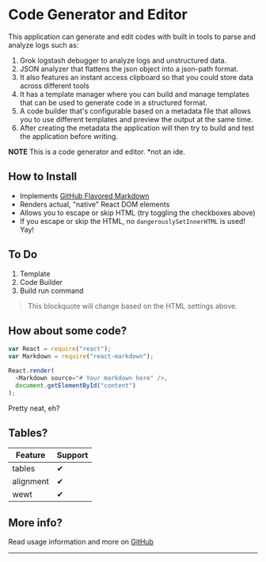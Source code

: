 # Code Generator and Editor

This application can generate and edit codes with built in tools to parse and analyze logs such as:

1. Grok logstash debugger to analyze logs and unstructured data.
2. JSON analyzer that flattens the json object into a json-path format.
3. It also features an instant access clipboard so that you could store data across different tools
4. It has a template manager where you can build and manage templates that can be used to generate code in a structured format.
5. A code builder that's configurable based on a metadata file that allows you to use different templates and preview the output at the same time.
6. After creating the metadata the application will then try to build and test the application before writing.

**NOTE**
This is a code generator and editor. \*not an ide.

## How to Install

- Implements [GitHub Flavored Markdown](https://github.github.com/gfm/)
- Renders actual, "native" React DOM elements
- Allows you to escape or skip HTML (try toggling the checkboxes above)
- If you escape or skip the HTML, no `dangerouslySetInnerHTML` is used! Yay!

## To Do

1. Template
2. Code Builder
3. Build run command

<blockquote>
  This blockquote will change based on the HTML settings above.
</blockquote>

## How about some code?

```js
var React = require("react");
var Markdown = require("react-markdown");

React.render(
  <Markdown source="# Your markdown here" />,
  document.getElementById("content")
);
```

Pretty neat, eh?

## Tables?

| Feature   | Support |
| --------- | ------- |
| tables    | ✔       |
| alignment | ✔       |
| wewt      | ✔       |

## More info?

Read usage information and more on [GitHub](//github.com/rexxars/react-markdown)

---
